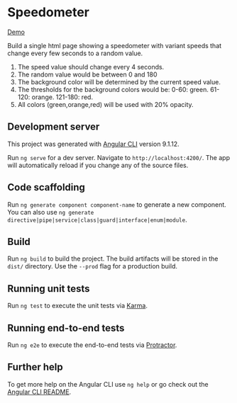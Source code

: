 # Speedometer

[Demo](https://logivad.github.io/speedometer/)

Build a single html page showing a speedometer with variant speeds that change every few seconds to a random value.
1. The speed value should change every 4 seconds.
2. The random value would be between 0 and 180
3. The background color will be determined by the current speed value.
4. The thresholds for the background colors would be: 0-60: green. 61-120: orange. 121-180: red.
5. All colors (green,orange,red) will be used with 20% opacity.

## Development server

This project was generated with [Angular CLI](https://github.com/angular/angular-cli) version 9.1.12.

Run `ng serve` for a dev server. Navigate to `http://localhost:4200/`. The app will automatically reload if you change any of the source files.

## Code scaffolding

Run `ng generate component component-name` to generate a new component. You can also use `ng generate directive|pipe|service|class|guard|interface|enum|module`.

## Build

Run `ng build` to build the project. The build artifacts will be stored in the `dist/` directory. Use the `--prod` flag for a production build.

## Running unit tests

Run `ng test` to execute the unit tests via [Karma](https://karma-runner.github.io).

## Running end-to-end tests

Run `ng e2e` to execute the end-to-end tests via [Protractor](http://www.protractortest.org/).

## Further help

To get more help on the Angular CLI use `ng help` or go check out the [Angular CLI README](https://github.com/angular/angular-cli/blob/master/README.md).
